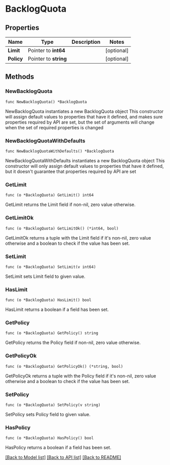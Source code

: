 # BacklogQuota

## Properties

Name | Type | Description | Notes
------------ | ------------- | ------------- | -------------
**Limit** | Pointer to **int64** |  | [optional] 
**Policy** | Pointer to **string** |  | [optional] 

## Methods

### NewBacklogQuota

`func NewBacklogQuota() *BacklogQuota`

NewBacklogQuota instantiates a new BacklogQuota object
This constructor will assign default values to properties that have it defined,
and makes sure properties required by API are set, but the set of arguments
will change when the set of required properties is changed

### NewBacklogQuotaWithDefaults

`func NewBacklogQuotaWithDefaults() *BacklogQuota`

NewBacklogQuotaWithDefaults instantiates a new BacklogQuota object
This constructor will only assign default values to properties that have it defined,
but it doesn't guarantee that properties required by API are set

### GetLimit

`func (o *BacklogQuota) GetLimit() int64`

GetLimit returns the Limit field if non-nil, zero value otherwise.

### GetLimitOk

`func (o *BacklogQuota) GetLimitOk() (*int64, bool)`

GetLimitOk returns a tuple with the Limit field if it's non-nil, zero value otherwise
and a boolean to check if the value has been set.

### SetLimit

`func (o *BacklogQuota) SetLimit(v int64)`

SetLimit sets Limit field to given value.

### HasLimit

`func (o *BacklogQuota) HasLimit() bool`

HasLimit returns a boolean if a field has been set.

### GetPolicy

`func (o *BacklogQuota) GetPolicy() string`

GetPolicy returns the Policy field if non-nil, zero value otherwise.

### GetPolicyOk

`func (o *BacklogQuota) GetPolicyOk() (*string, bool)`

GetPolicyOk returns a tuple with the Policy field if it's non-nil, zero value otherwise
and a boolean to check if the value has been set.

### SetPolicy

`func (o *BacklogQuota) SetPolicy(v string)`

SetPolicy sets Policy field to given value.

### HasPolicy

`func (o *BacklogQuota) HasPolicy() bool`

HasPolicy returns a boolean if a field has been set.


[[Back to Model list]](../README.md#documentation-for-models) [[Back to API list]](../README.md#documentation-for-api-endpoints) [[Back to README]](../README.md)


